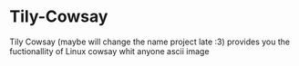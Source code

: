 # Tily-Cowsay
Tily Cowsay (maybe will change the name project late :3) provides you the fuctionallity of Linux cowsay whit anyone ascii image

